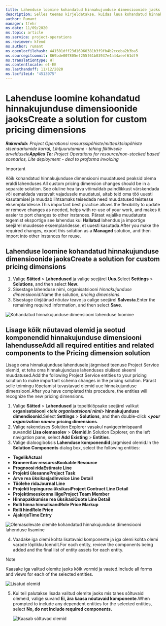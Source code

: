 ```yaml
---
title: Lahenduse loomine kohandatud hinnakujunduse dimensioonide jaoks
description: Selles teemas kirjeldatakse, kuidas luua kohandatud hinnakujunduse jaoks lahendusi.
author: Rumant
manager: tfehr
ms.date: 11/09/2020
ms.topic: article
ms.service: project-operations
ms.reviewer: kfend
ms.author: rumant
ms.openlocfilehash: 441501dff23d16960381b3f9fb4b2cceba2b3ba5
ms.sourcegitcommit: 869bde007805ef255f61b03937e4a44aeef61df9
ms.translationtype: HT
ms.contentlocale: et-EE
ms.lasthandoff: 11/12/2020
ms.locfileid: "4513975"
---
```

# <a name="create-a-solution-for-custom-pricing-dimensions"></a><span data-ttu-id="33835-103">Lahenduse loomine kohandatud hinnakujunduse dimensioonide jaoks</span><span class="sxs-lookup"><span data-stu-id="33835-103">Create a solution for custom pricing dimensions</span></span>

 <span data-ttu-id="33835-104">_**Rakendub:** Project Operationsi ressurssipõhiste/mitteaktsiapõhiste stsenaariumide korral,  Lihtjuurutamine - tehing fiktiivsele arveldusele_</span><span class="sxs-lookup"><span data-stu-id="33835-104">_**Applies To:** Project Operations for resource/non-stocked based scenarios, Lite deployment - deal to proforma invoicing_</span></span> 

>[!IMPORTANT]
><span data-ttu-id="33835-105">Kõik kohandatud hinnakujunduse dimensiooni muudatused peaksid olema eraldi lahenduses.</span><span class="sxs-lookup"><span data-stu-id="33835-105">All custom pricing dimension changes should be in a separate solution.</span></span> <span data-ttu-id="33835-106">See oluline hea tava võimaldab paindlikkust värskendada või eemaldada vastavalt vajadusele muudatusi, aitab teid oma töö uuesti kasutamisel ja muudab lihtsamaks teisedada need muudatused teistesse eksemplaridesse.</span><span class="sxs-lookup"><span data-stu-id="33835-106">This important best practice allows the flexibility to update or remove changes as needed, helps with re-use of your work, and makes it easier to port changes to other instances.</span></span> <span data-ttu-id="33835-107">Pärast vajalike muudatuste tegemist eksportige see lahendus kui **Hallatud** lahendus ja importige seejärel muudesse eksemplaridesse, et uuesti kasutada.</span><span class="sxs-lookup"><span data-stu-id="33835-107">After you make the required changes, export this solution as a **Managed** solution, and then import into other instances for reuse.</span></span>

## <a name="create-a-solution-for-custom-pricing-dimensions"></a><span data-ttu-id="33835-108">Lahenduse loomine kohandatud hinnakujunduse dimensioonide jaoks</span><span class="sxs-lookup"><span data-stu-id="33835-108">Create a solution for custom pricing dimensions</span></span>

1.  <span data-ttu-id="33835-109">Valige **Sätted** > **Lahendused** ja valige seejärel **Uus**.</span><span class="sxs-lookup"><span data-stu-id="33835-109">Select **Settings** > **Solutions**, and then select **New**.</span></span>
2.  <span data-ttu-id="33835-110">Sisestage lahenduse nimi, organisatsiooni *<your organization name> hinnakujunduse dimensioonid*.</span><span class="sxs-lookup"><span data-stu-id="33835-110">Name the solution, *<your organization name> pricing dimensions*.</span></span>
3. <span data-ttu-id="33835-111">Sisestage ülejäänud nõutav teave ja calige seejärel **Salvesta**.</span><span class="sxs-lookup"><span data-stu-id="33835-111">Enter the remaining required information, and then select **Save**.</span></span>

  ![Kohandatud hinnakujunduse dimensiooni lahenduse loomine](./media/Creation-of-custom-pricing-dimension-solution.png)
 
## <a name="add-all-required-entities-and-related-components-to-the-pricing-dimension-solution"></a><span data-ttu-id="33835-113">Lisage kõik nõutavad olemid ja seotud komponendid hinnakujunduse dimensiooni lahendusse</span><span class="sxs-lookup"><span data-stu-id="33835-113">Add all required entities and related components to the Pricing dimension solution</span></span>

<span data-ttu-id="33835-114">Lisage oma hinnakujunduse lahendusele järgmised teenuse Project Service olemid, et teha oma hinnakujunduse lahenduses olulised skeemi muudatused.</span><span class="sxs-lookup"><span data-stu-id="33835-114">Add the following Project Service entities to your pricing solution to make important schema changes in the pricing solution.</span></span> <span data-ttu-id="33835-115">Pärast selle toimingu lõpetamist tuvastavad olemid uue hinnakujunduse dimensiooni.</span><span class="sxs-lookup"><span data-stu-id="33835-115">After you have completed this procedure, the entities will recognize the new pricing dimensions.</span></span>

1.  <span data-ttu-id="33835-116">Valige **Sätted** > **Lahendused** ja topeltklõpsake seejärel valikut **organisatsiooni <*teie organisatsiooni nimi*> hinnakujunduse dimendioonid**.</span><span class="sxs-lookup"><span data-stu-id="33835-116">Select **Settings** > **Solutions**, and then double-click **<*your organization name*> pricing dimensions**.</span></span>
2.  <span data-ttu-id="33835-117">Valige rakenduses Solution Explorer vasakul navigeerimispaanil suvandid **Lisa olemasolev** > **Olemid**.</span><span class="sxs-lookup"><span data-stu-id="33835-117">In Solution Explorer, on the left navigation pane, select **Add Existing** > **Entities**.</span></span>
3.  <span data-ttu-id="33835-118">Valige dialoogiboksis **Lahenduse komponendid** järgmised olemid.</span><span class="sxs-lookup"><span data-stu-id="33835-118">In the **Solution Components** dialog box, select the following entities:</span></span>
 
   - <span data-ttu-id="33835-119">**Tegelik**</span><span class="sxs-lookup"><span data-stu-id="33835-119">**Actual**</span></span>
   - <span data-ttu-id="33835-120">**Broneeritav ressurss**</span><span class="sxs-lookup"><span data-stu-id="33835-120">**Bookable Resource**</span></span>
   - <span data-ttu-id="33835-121">**Prognoosi rida**</span><span class="sxs-lookup"><span data-stu-id="33835-121">**Estimate Line**</span></span>
   - <span data-ttu-id="33835-122">**Projekti ülesanne**</span><span class="sxs-lookup"><span data-stu-id="33835-122">**Project Task**</span></span>
   - <span data-ttu-id="33835-123">**Arve rea üksikasjad**</span><span class="sxs-lookup"><span data-stu-id="33835-123">**Invoice Line Detail**</span></span>
   - <span data-ttu-id="33835-124">**Töölehe rida**</span><span class="sxs-lookup"><span data-stu-id="33835-124">**Journal Line**</span></span>
   - <span data-ttu-id="33835-125">**Projekti lepingurea üksikasi**</span><span class="sxs-lookup"><span data-stu-id="33835-125">**Project Contract Line Detail**</span></span>
   - <span data-ttu-id="33835-126">**Projektimeeskonna liige**</span><span class="sxs-lookup"><span data-stu-id="33835-126">**Project Team Member**</span></span>
   - <span data-ttu-id="33835-127">**Hinnapakkumise rea üksikasi**</span><span class="sxs-lookup"><span data-stu-id="33835-127">**Quote Line Detail**</span></span>
   - <span data-ttu-id="33835-128">**Rolli hinna hinnalisand**</span><span class="sxs-lookup"><span data-stu-id="33835-128">**Role Price Markup**</span></span>
   - <span data-ttu-id="33835-129">**Rolli hind**</span><span class="sxs-lookup"><span data-stu-id="33835-129">**Role Price**</span></span>
   - <span data-ttu-id="33835-130">**Ajakirje**</span><span class="sxs-lookup"><span data-stu-id="33835-130">**Time Entry**</span></span>
 
   ![Olemasolevate olemite kohandatud hinnakujunduse dimensiooni lahenduse lisamine](./media/Existing-entities-to-PD-solution.png)
 
 4. <span data-ttu-id="33835-132">Vaadake iga olemi kohta lisatavaid komponente ja iga olemi kohta olemi varade lõplikku loendit.</span><span class="sxs-lookup"><span data-stu-id="33835-132">For each entity, review the components being added and the final list of entity assets for each entity.</span></span> 

   >[!NOTE]
   > <span data-ttu-id="33835-133">Kaasake iga valitud olemite jaoks kõik vormid ja vaated.</span><span class="sxs-lookup"><span data-stu-id="33835-133">Include all forms and views for each of the selected entities.</span></span>

  ![Lisatud olemid](./media/solution-component-selection.png)


5.  <span data-ttu-id="33835-135">Kui teil palutakse lisada valitud olemite jaoks mis tahes sõltuvaid olemeid, valige suvand **Ei, ära kaasa nõutavaid komponente.**</span><span class="sxs-lookup"><span data-stu-id="33835-135">When prompted to include any dependent entities for the selected entities, select **No, do not include required components.**</span></span>

    ![Kaasab sõltuvad olemid](./media/Do-not-include-required.png)
